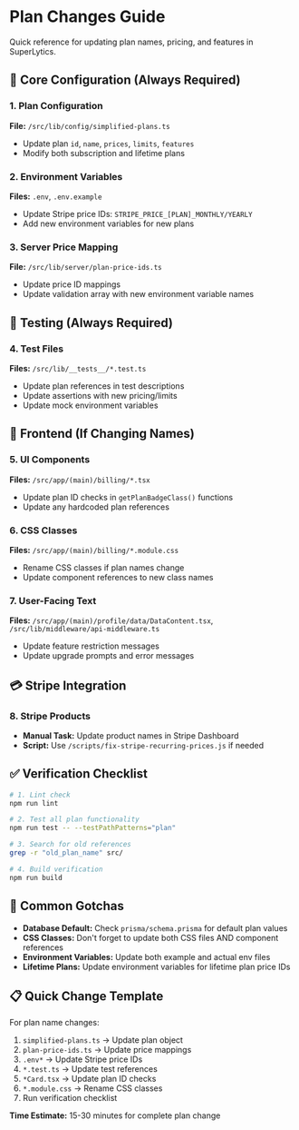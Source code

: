 # Plan Changes Guide

Quick reference for updating plan names, pricing, and features in SuperLytics.

## 🎯 Core Configuration (Always Required)

### 1. Plan Configuration
**File:** `/src/lib/config/simplified-plans.ts`
- Update plan `id`, `name`, `prices`, `limits`, `features`
- Modify both subscription and lifetime plans

### 2. Environment Variables
**Files:** `.env`, `.env.example`
- Update Stripe price IDs: `STRIPE_PRICE_[PLAN]_MONTHLY/YEARLY`
- Add new environment variables for new plans

### 3. Server Price Mapping
**File:** `/src/lib/server/plan-price-ids.ts`
- Update price ID mappings
- Update validation array with new environment variable names

## 🧪 Testing (Always Required)

### 4. Test Files
**Files:** `/src/lib/__tests__/*.test.ts`
- Update plan references in test descriptions
- Update assertions with new pricing/limits
- Update mock environment variables

## 🎨 Frontend (If Changing Names)

### 5. UI Components
**Files:** `/src/app/(main)/billing/*.tsx`
- Update plan ID checks in `getPlanBadgeClass()` functions
- Update any hardcoded plan references

### 6. CSS Classes
**Files:** `/src/app/(main)/billing/*.module.css`
- Rename CSS classes if plan names change
- Update component references to new class names

### 7. User-Facing Text
**Files:** `/src/app/(main)/profile/data/DataContent.tsx`, `/src/lib/middleware/api-middleware.ts`
- Update feature restriction messages
- Update upgrade prompts and error messages

## 💳 Stripe Integration

### 8. Stripe Products
- **Manual Task:** Update product names in Stripe Dashboard
- **Script:** Use `/scripts/fix-stripe-recurring-prices.js` if needed

## ✅ Verification Checklist

```bash
# 1. Lint check
npm run lint

# 2. Test all plan functionality
npm run test -- --testPathPatterns="plan"

# 3. Search for old references
grep -r "old_plan_name" src/

# 4. Build verification
npm run build
```

## 🚨 Common Gotchas

- **Database Default:** Check `prisma/schema.prisma` for default plan values
- **CSS Classes:** Don't forget to update both CSS files AND component references
- **Environment Variables:** Update both example and actual env files
- **Lifetime Plans:** Update environment variables for lifetime plan price IDs

## 📋 Quick Change Template

For plan name changes:
1. `simplified-plans.ts` → Update plan object
2. `plan-price-ids.ts` → Update price mappings
3. `.env*` → Update Stripe price IDs
4. `*.test.ts` → Update test references
5. `*Card.tsx` → Update plan ID checks
6. `*.module.css` → Rename CSS classes
7. Run verification checklist

**Time Estimate:** 15-30 minutes for complete plan change